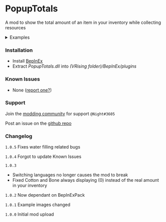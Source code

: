 # PopupTotals
A mod to show the total amount of an item in your inventory while collecting resources

<details>
<summary>Examples</summary>
<br>
<img src="https://i.imgur.com/Tbv3wft.jpg" alt="example 1">
<img src="https://i.imgur.com/3BN62ER.jpg" alt="example 2">
</details>


### Installation
- Install [BepInEx](https://v-rising.thunderstore.io/package/BepInEx/BepInExPack_V_Rising/)
- Extract _PopupTotals.dll_ into _(VRising folder)/BepInEx/plugins_

### Known Issues
- None ([report one?](https://github.com/matt-harp/PopupTotals)) 

### Support
Join the [modding community](https://discord.gg/CWzkHvekg3) for support `@Night#3605`

Post an issue on the [github repo](https://github.com/matt-harp/PopupTotals) 

### Changelog

`1.0.5` Fixes water filling related bugs

`1.0.4` Forgot to update Known Issues

`1.0.3` 
* Switching languages no longer causes the mod to break
* Fixed Cotton and Bone always displaying (0) instead of the real amount in your inventory

`1.0.2` Now dependant on BepInExPack

`1.0.1` Example images changed

`1.0.0` Initial mod upload